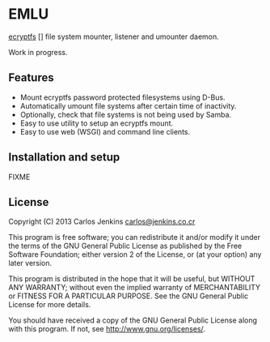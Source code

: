 EMLU
====

[ecryptfs] [] file system mounter, listener and umounter daemon.

Work in progress.

Features
--------

  - Mount ecryptfs password protected filesystems using D-Bus.
  - Automatically umount file systems after certain time of inactivity.
  - Optionally, check that file systems is not being used by Samba.
  - Easy to use utility to setup an ecryptfs mount.
  - Easy to use web (WSGI) and command line clients.


Installation and setup
----------------------

FIXME

License
-------

Copyright (C) 2013 Carlos Jenkins <carlos@jenkins.co.cr>

This program is free software; you can redistribute it and/or modify
it under the terms of the GNU General Public License as published by
the Free Software Foundation; either version 2 of the License, or
(at your option) any later version.

This program is distributed in the hope that it will be useful,
but WITHOUT ANY WARRANTY; without even the implied warranty of
MERCHANTABILITY or FITNESS FOR A PARTICULAR PURPOSE.  See the
GNU General Public License for more details.

You should have received a copy of the GNU General Public License
along with this program.  If not, see <http://www.gnu.org/licenses/>.

  [ecryptfs]: http://ecryptfs.org/
